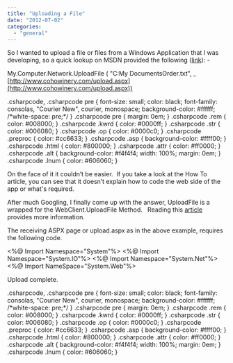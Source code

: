 ```yaml
---
title: "Uploading a File"
date: "2012-07-02"
categories: 
  - "general"
---
```


So I wanted to upload a file or files from a Windows Application that I was developing, so a quick lookup on MSDN provided the following ([link](http://msdn.microsoft.com/en-us/library/w3kksch7(v=vs.90).aspx)): -

My.Computer.Network.UploadFile ( "C:My DocumentsOrder.txt", \_
[http://www.cohowinery.com/upload.aspx](http://www.cohowinery.com/upload.aspx))

.csharpcode, .csharpcode pre
{
	font-size: small;
	color: black;
	font-family: consolas, "Courier New", courier, monospace;
	background-color: #ffffff;
	/\*white-space: pre;\*/
}
.csharpcode pre { margin: 0em; }
.csharpcode .rem { color: #008000; }
.csharpcode .kwrd { color: #0000ff; }
.csharpcode .str { color: #006080; }
.csharpcode .op { color: #0000c0; }
.csharpcode .preproc { color: #cc6633; }
.csharpcode .asp { background-color: #ffff00; }
.csharpcode .html { color: #800000; }
.csharpcode .attr { color: #ff0000; }
.csharpcode .alt 
{
	background-color: #f4f4f4;
	width: 100%;
	margin: 0em;
}
.csharpcode .lnum { color: #606060; } 

On the face of it it couldn’t be easier.  If you take a look at the How To article, you can see that it doesn’t explain how to code the web side of the app or what's required.

After much Googling, I finally come up with the answer, UploadFile is a wrapped for the WebClient.UploadFile Method.   Reading this [article](http://msdn.microsoft.com/en-us/library/36s52zhs.aspx) provides more information.

The receiving ASPX page or upload.aspx as in the above example, requires the following code.

<%@ Import Namespace\="System"%>
<%@ Import Namespace\="System.IO"%>
<%@ Import Namespace\="System.Net"%>
<%@ Import NameSpace\="System.Web"%>

<Script language="VB" runat=server>
    Sub Page\_Load(ByVal sender As Object, ByVal e As EventArgs)

        Dim f As String
        Dim file
        For Each f In Request.Files.AllKeys
            file = Request.Files(f)
            file.SaveAs("c:inetpubtestUploadedFiles" & file.FileName)
        Next f

    End Sub

</Script>
<html>
<body>
<p> Upload complete. </p>
</body>
</html>

.csharpcode, .csharpcode pre { font-size: small; color: black; font-family: consolas, "Courier New", courier, monospace; background-color: #ffffff; /\*white-space: pre;\*/ } .csharpcode pre { margin: 0em; } .csharpcode .rem { color: #008000; } .csharpcode .kwrd { color: #0000ff; } .csharpcode .str { color: #006080; } .csharpcode .op { color: #0000c0; } .csharpcode .preproc { color: #cc6633; } .csharpcode .asp { background-color: #ffff00; } .csharpcode .html { color: #800000; } .csharpcode .attr { color: #ff0000; } .csharpcode .alt { background-color: #f4f4f4; width: 100%; margin: 0em; } .csharpcode .lnum { color: #606060; }
